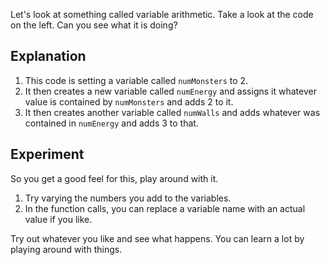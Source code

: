 Let's look at something called variable arithmetic. Take a look at the code on the left. Can you see what it is doing?

## Explanation
1. This code is setting a variable called `numMonsters` to 2.
1. It then creates a new variable called `numEnergy` and assigns it whatever value is contained by `numMonsters` and adds 2 to it.
1. It then creates another variable called `numWalls` and adds whatever was contained in `numEnergy` and adds 3 to that.

## Experiment
So you get a good feel for this, play around with it.

1. Try varying the numbers you add to the variables.
1. In the function calls, you can replace a variable name with an actual value if you like.

Try out whatever you like and see what happens. You can learn a lot by playing around with things.

